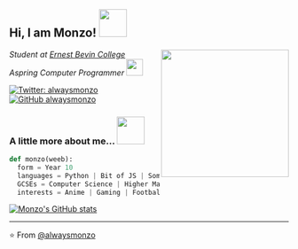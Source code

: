 <h2> Hi, I am Monzo! <img src="https://media.giphy.com/media/l1J9MU7JDGBu8VQwU/giphy.gif" width="50"></h2>
<img align='right' src="https://media.giphy.com/media/l1J9MU7JDGBu8VQwU/giphy.gif" width="230">
<p><em>Student at <a href="https://ernestbevin.london/">Ernest Bevin College</a>
</br>Aspring Computer Programmer <img src="https://media.giphy.com/media/WUlplcMpOCEmTGBtBW/giphy.gif" width="30"> 
</em></p>

[![Twitter: alwaysmonzo](https://img.shields.io/twitter/follow/alwaysmonzo?style=social)](https://twitter.com/alwaysmonzo)
[![GitHub alwaysmonzo](https://img.shields.io/github/followers/alwaysmonzo?label=follow&style=social)](https://github.com/alwaysmonzo)


### A little more about me...  <img src="https://media.giphy.com/media/J4hEA5xCSDWyFmSN69/giphy.gif" width="50" height='50' margin=-10px> 

```python
def monzo(weeb):
  form = Year 10
  languages = Python | Bit of JS | Some C#
  GCSEs = Computer Science | Higher Maths | Triple Science ...
  interests = Anime | Gaming | Football | Music
```
[![Monzo's GitHub stats](https://github-readme-stats.vercel.app/api?username=alwaysmonzo)](https://github.com/alwaysmonzo/github-readme-stats)

---

⭐️ From [@alwaysmonzo](https://github.com/alwaysmonzo)
